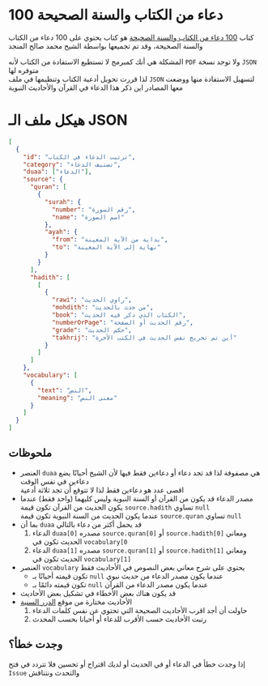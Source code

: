 # 100 دعاء من الكتاب والسنة الصحيحة

كتاب [100 دعاء من الكتاب والسنة الصحيحة](https://nuqayah.com/f/100-duaa.pdf) هو كتاب يحتوي على 100 دعاء من الكتاب والسنة الصحيحة، وقد تم تجميعها بواسطة الشيخ محمد صالح المنجد

المشكلة هي أنك كمبرمج لا تستطيع الاستفادة من الكتاب لأنه `PDF` ولا توجد نسخة `JSON` متوفره لها  
لذا قررت تحويل أدعية الكتاب وتنظيمها في ملف `JSON` لتسهيل الاستفادة منها ووضعت معها المصادر اين ذكر هذا الدعاء في القرآن والأحاديث النبوية

# هيكل ملف الـ JSON

```json
[
  {
    "id": "ترتيب الدعاء في الكتاب",
    "category": "تصنيف الدعاء",
    "duaa": ["الدعاء"],
    "source": {
      "quran": [
        {
          "surah": {
            "number": "رقم السورة",
            "name": "اسم الصورة"
          },
          "ayah": {
            "from": "بداية من الآية المعينة",
            "to": "نهاية إلى الآية المعينة"
          }
        }
      ],
      "hadith": [
        [
          {
            "rawi": "راوي الحديث",
            "mohdith": "من حدث بالحديث",
            "book": "الكتاب الذي ذكر فيه الحديث",
            "numberOrPage": "رقم الحديث أو الصفحة",
            "grade": "حكم الحديث",
            "takhrij": "أين تم تخريج نفس الحديث في الكتب الأخرة"
          }
        ]
      ]
    },
    "vocabulary": [
      {
        "text": "النص",
        "meaning": "معنى النص"
      }
    ]
  }
]
```

## ملحوظات

- العنصر `duaa` هي مصفوفة لذا قد تجد دعاء أو دعاءين فقط فيها لأن الشيخ أحيانًا يضع دعاءين في نفس الوقت  
  اقصى عدد هو دعاءين فقط لذا لا تتوقع أن تجد ثلاثة أدعية
- مصدر الدعاء قد يكون من القرآن أو السنة النبوية وليس كليهما (واحد فقط) 
  عندما يكون الحديث من القرآن تكون قيمة `source.hadith` تساوي `null`  
  عندما يكون الحديث من السنة النبوية تكون قيمة `source.quran` تساوي `null`
- بما أن `duaa` قد يحمل أكثر من دعاء بالتالي
  1. الدعاء `duaa[0]` مصدره `source.quran[0]` أو `source.hadith[0]` ومعاني الحديث تكون في `vocabulary[0`
  2. الدعاء `duaa[1]` مصدره `source.quran[1]` أو `source.hadith[1]` ومعاني الحديث تكون في `vocabulary[1]`
- العنصر `vocabulary` يحتوي على شرح معاني بعض النصوص في الأحاديث فقط
  - تكون قيمته أحيانًا بـ `null` عندما يكون مصدر الدعاء من حديث نبوي
  - تكون قيمته دائمًا بـ `null` عندما يكون مصدر الدعاء من القرآن
- قد يكون هناك بعض الأخطاء في تشكيل بعض الأحاديث
- الأحاديث مختارة من موقع [الدرر السنية](https://dorar.net/)
  1. حاولت أن أجد اقرب الأحاديث الصحيحة التي تحتوي عن نفس كلمات الدعاء
  2. رتبت الأحاديث حسب الأقرب للدعاء أو أحيانا بحسب المحدث

## وجدت خطأ؟

إذا وجدت خطأ في الدعاء أو في الحديث أو لديك اقتراح أو تحسين فلا تتردد في فتح `Issue` والتحدث ونتناقش
